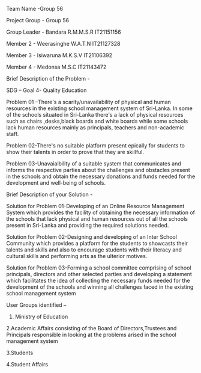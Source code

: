 Team Name -Group 56  

Project Group - Group 56

Group Leader - Bandara R.M.M.S.R IT21151156  

Member 2 - Weerasinghe W.A.T.N IT21127328   

Member 3 - Isiwaruna M.K.S.V IT21106392   

Member 4 - Medonsa M.S.C IT21143472

Brief Description of the Problem -

SDG – Goal 4- Quality Education  

Problem 01 –There's a scarity/unavailability of physical and human resources in the existing school management system of Sri-Lanka. In some of the schools situated in Sri-Lanka there's a lack of physical resources such as chairs ,desks,black boards and white boards while some schools lack human resources mainly as principals, teachers and non-academic staff.  

Problem 02-There's no suitable platform present epically for students to show their talents in order to prove that they are skillful.  

Problem 03-Unavaialbility of a suitable system that communicates and informs the respective parties about the challenges and obstacles present in the schools and obtain the necessary donations and funds needed for the development and well-being of schools.

Brief Description of your Solution -

Solution for Problem 01-Developing of an Online Resource Management System which provides the facility of obtaining the necessary information of the schools that lack physical and human resources out of all the schools present in Sri-Lanka and providing the required solutions needed.  

Solution for Problem 02-Designing and developing of an Inter School Community which provides a platform for the students to showcasts their talents and skills and also to encourage students with their literacy and cultural skills and performing arts as the ulterior motives.  

Solution for Problem 03-Forming a school committee comprising of school principals, directors and other selected parties and developing a statement which facilitates the idea of collecting the necessary funds needed for the development of the schools and winning all challenges faced in the existing school management system  

User Groups identified – 
1. Ministry of Education    

2.Academic Affairs consisting of the Board of Directors,Trustees and Principals responsible in looking at the problems arised in the school management system   

3.Students  

4.Student Affairs
